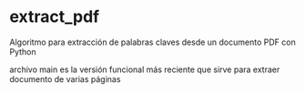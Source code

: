 # extract_pdf
Algoritmo para extracción de palabras claves desde un documento PDF con Python

archivo main es la versión funcional más reciente que sirve para extraer documento de varias páginas

